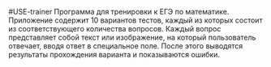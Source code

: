 #USE-trainer
Программа для тренировки к ЕГЭ по математике. Приложение содержит 10 вариантов тестов, каждый из которых состоит из соответствующего количества вопросов. Каждый вопрос представляет собой текст или изображение, на который пользователь отвечает, вводя ответ в специальное поле. После этого выводятся результаты прохождения варианта и показываются ошибки.
